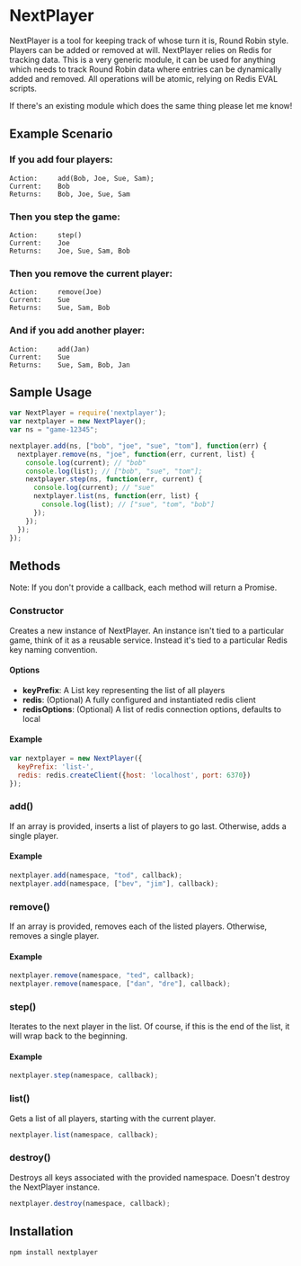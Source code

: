# NextPlayer

NextPlayer is a tool for keeping track of whose turn it is, Round Robin style. Players can be added or removed at will. NextPlayer relies on Redis for tracking data. This is a very generic module, it can be used for anything which needs to track Round Robin data where entries can be dynamically added and removed. All operations will be atomic, relying on Redis EVAL scripts.

If there's an existing module which does the same thing please let me know!

## Example Scenario

### If you add four players:

```
Action:     add(Bob, Joe, Sue, Sam);
Current:    Bob
Returns:    Bob, Joe, Sue, Sam
```

### Then you step the game:

```
Action:     step()
Current:    Joe
Returns:    Joe, Sue, Sam, Bob
```

### Then you remove the current player:

```
Action:     remove(Joe)
Current:    Sue
Returns:    Sue, Sam, Bob
```

### And if you add another player:

```
Action:     add(Jan)
Current:    Sue
Returns:    Sue, Sam, Bob, Jan
```

## Sample Usage

```javascript
var NextPlayer = require('nextplayer');
var nextplayer = new NextPlayer();
var ns = "game-12345";

nextplayer.add(ns, ["bob", "joe", "sue", "tom"], function(err) {
  nextplayer.remove(ns, "joe", function(err, current, list) {
    console.log(current); // "bob"
    console.log(list); // ["bob", "sue", "tom"];
    nextplayer.step(ns, function(err, current) {
      console.log(current); // "sue"
      nextplayer.list(ns, function(err, list) {
        console.log(list); // ["sue", "tom", "bob"]
      });
    });
  });
});
```

## Methods

Note: If you don't provide a callback, each method will return a Promise.

### Constructor

Creates a new instance of NextPlayer. An instance isn't tied to a particular game, think of it as a reusable service. Instead it's tied to a particular Redis key naming convention.

#### Options

* **keyPrefix**: A List key representing the list of all players
* **redis**: (Optional) A fully configured and instantiated redis client
* **redisOptions**: (Optional) A list of redis connection options, defaults to local

#### Example

```javascript
var nextplayer = new NextPlayer({
  keyPrefix: 'list-',
  redis: redis.createClient({host: 'localhost', port: 6370})
});
```

### add()

If an array is provided, inserts a list of players to go last. Otherwise, adds a single player.

#### Example

```javascript
nextplayer.add(namespace, "tod", callback);
nextplayer.add(namespace, ["bev", "jim"], callback);
```

### remove()

If an array is provided, removes each of the listed players. Otherwise, removes a single player.

#### Example

```javascript
nextplayer.remove(namespace, "ted", callback);
nextplayer.remove(namespace, ["dan", "dre"], callback);
```

### step()

Iterates to the next player in the list. Of course, if this is the end of the list, it will wrap back to the beginning.

#### Example

```javascript
nextplayer.step(namespace, callback);
```

### list()

Gets a list of all players, starting with the current player.

```javascript
nextplayer.list(namespace, callback);
```

### destroy()

Destroys all keys associated with the provided namespace. Doesn't destroy the NextPlayer instance.

```javascript
nextplayer.destroy(namespace, callback);
```

## Installation

```bash
npm install nextplayer
```
